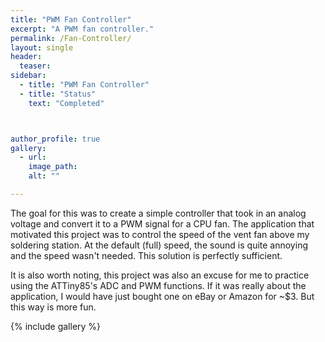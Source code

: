 ```yaml
---
title: "PWM Fan Controller"
excerpt: "A PWM fan controller."
permalink: /Fan-Controller/
layout: single
header:
  teaser:
sidebar:
  - title: "PWM Fan Controller"
  - title: "Status"
    text: "Completed"



author_profile: true   
gallery:
  - url:
    image_path:
    alt: ""

---
```


The goal for this was to create a simple controller that took in an analog voltage and convert it to a PWM signal for a CPU fan. The application that motivated this project was to control the speed of the vent fan above my soldering station. At the default (full) speed, the sound is quite annoying and the speed wasn't needed. This solution is perfectly sufficient. 

It is also worth noting, this project was also an excuse for me to practice using the ATTiny85's ADC and PWM functions. If it was really about the application, I would have just bought one on eBay or Amazon for ~$3. But this way is more fun.




{% include gallery %}
